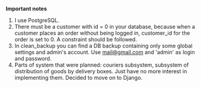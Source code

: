 **Important notes**

1. I use PostgreSQL.
2. There must be a customer with id = 0 in your database, because when a customer places an order
without being logged in, customer_id for the order is set to 0. A constraint should be followed.
3. In clean_backup you can find a DB backup containing only some global settings and admin's account.
Use mail@gmail.com and 'admin' as login and password.
4. Parts of system that were planned: couriers subsystem, subsystem of distribution of goods by delivery boxes. 
Just have no more interest in implementing them. Decided to move on to Django. 